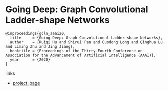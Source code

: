 # Going Deep: Graph Convolutional Ladder-shape Networks

```
@inproceedings{gcln_aaai20,
  title     = {Going Deep: Graph Convolutional Ladder-shape Networks},
  author    = {Ruiqi Hu and Shirui Pan and Guodong Long and Qinghua Lu and Liming Zhu and Jing Jiang},
  booktitle = {Proceedings of the Thirty-Fourth Conference on Association for the Advancement of Artificial Intelligence (AAAI)},
  year      = {2020}
}
```

links
- [project_page](https://shiruipan.github.io/publication/aaai-2020-hu/)
